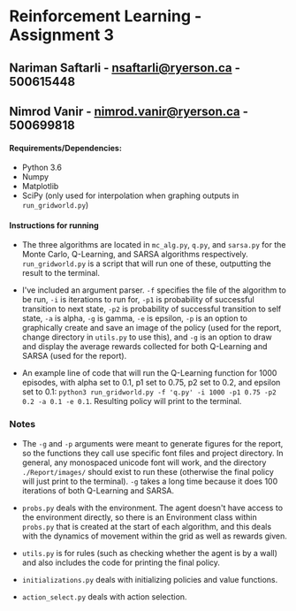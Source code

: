 # Reinforcement Learning - Assignment 3

## Nariman Saftarli - nsaftarli@ryerson.ca - 500615448
## Nimrod Vanir - nimrod.vanir@ryerson.ca - 500699818

#### Requirements/Dependencies:

* Python 3.6
* Numpy
* Matplotlib
* SciPy (only used for interpolation when graphing outputs in `run_gridworld.py`)

#### Instructions for running

* The three algorithms are located in `mc_alg.py`, `q.py`, and `sarsa.py` for the Monte Carlo, Q-Learning, and SARSA algorithms respectively. `run_gridworld.py` is a script that will run one of these, outputting the result to the terminal. 

* I've included an argument parser. `-f` specifies the file of the algorithm to be run, `-i` is iterations to run for, `-p1` is probability of successful transition to next state, `-p2` is probability of successful transition to self state, `-a` is alpha, `-g` is gamma, `-e` is epsilon, `-p` is an option to graphically create and save an image of the policy (used for the report, change directory in `utils.py` to use this), and `-g` is an option to draw and display the average rewards collected for both Q-Learning and SARSA (used for the report).

* An example line of code that will run the Q-Learning function for 1000 episodes, with alpha set to 0.1, p1 set to 0.75, p2 set to 0.2, and epsilon set to 0.1: `python3 run_gridworld.py -f 'q.py' -i 1000 -p1 0.75 -p2 0.2 -a 0.1 -e 0.1`. Resulting policy will print to the terminal.

### Notes

* The `-g` and `-p` arguments were meant to generate figures for the report, so the functions they call use specific font files and project directory. In general, any monospaced unicode font will work, and the directory `./Report/images/` should exist to run these (otherwise the final policy will just print to the terminal). `-g` takes a long time because it does 100 iterations of both Q-Learning and SARSA. 

* `probs.py` deals with the environment. The agent doesn't have access to the environment directly, so there is an Environment class within `probs.py` that is created at the start of each algorithm, and this deals with the dynamics of movement within the grid as well as rewards given.

* `utils.py` is for rules (such as checking whether the agent is by a wall) and also includes the code for printing the final policy.

* `initializations.py` deals with initializing policies and value functions.

* `action_select.py` deals with action selection.